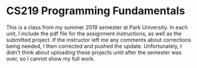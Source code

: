 # CS219 Programming Fundamentals
This is a class from my summer 2019 semester at Park University.  In each unit, I include the pdf file for the assignment instructions, as well as the submitted project.  If the instructor left me any comments about corrections being needed, I then corrected and pushed the update.  Unfortunately, I didn't think about uploading these projects until after the semester was over, so I cannot show my full work.
